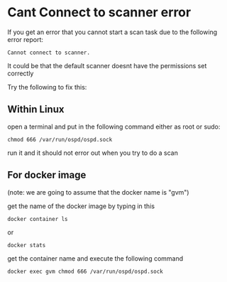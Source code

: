 # Cant Connect to scanner error

If you get an error that you cannot start a scan task due to the following error report:

```
Cannot connect to scanner.
```
It could be that the default scanner doesnt have the permissions set correctly

Try the following to fix this:

## Within Linux

open a terminal and put in the following command either as root or sudo:

```
chmod 666 /var/run/ospd/ospd.sock
```

run it and it should not error out when you try to do a scan

## For docker image

(note: we are going to assume that the docker name is "gvm")

get the name of the docker image by typing in this

```
docker container ls
```

or 

```
docker stats
```

get the container name and execute the following command

```
docker exec gvm chmod 666 /var/run/ospd/ospd.sock
```
